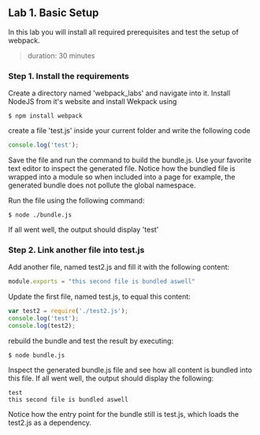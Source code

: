 ## Lab 1. Basic Setup
In this lab you will install all required prerequisites and
test the setup of webpack.
> duration: 30 minutes

### Step 1. Install the requirements
Create a directory named 'webpack_labs' and navigate into it.
Install NodeJS from it's website and install Wekpack using
```
$ npm install webpack
```
create a file 'test.js' inside your current folder and write the following code
```javascript
console.log('test');
```
Save the file and run the command to build the bundle.js. Use your favorite text editor to inspect 
the generated file. Notice how the bundled file is wrapped into a module so when 
included into a page for example, the generated bundle does not pollute the global 
namespace.

Run the file using the following command:
```
$ node ./bundle.js
```
If all went well, the output should display 'test'

### Step 2. Link another file into test.js
Add another file, named test2.js and fill it with the following content:
```javascript
module.exports = "this second file is bundled aswell"
```
Update the first file, named test.js, to equal this content:
```javascript
var test2 = require('./test2.js');
console.log('test');
console.log(test2);
```
rebuild the bundle and test the result by executing:
```
$ node bundle.js
```
Inspect the generated bundle.js file and see how all content is bundled 
into this file. If all went well, the output should display the following:
```
test
this second file is bundled aswell
```
Notice how the entry point for the bundle still is test.js, which loads 
the test2.js as a dependency. 
